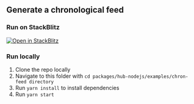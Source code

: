 ## Generate a chronological feed

### Run on StackBlitz

[![Open in StackBlitz](https://developer.stackblitz.com/img/open_in_stackblitz.svg)](https://stackblitz.com/github/farcasterxyz/hubble/tree/main/packages/hub-nodejs/examples/chron-feed)

### Run locally

1. Clone the repo locally
2. Navigate to this folder with `cd packages/hub-nodejs/examples/chron-feed directory`
3. Run `yarn install` to install dependencies
4. Run `yarn start`